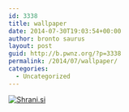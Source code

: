 ```yaml
---
id: 3338
title: wallpaper
date: 2014-07-30T19:03:54+00:00
author: bronto saurus
layout: post
guid: http://b.pwnz.org/?p=3338
permalink: /2014/07/wallpaper/
categories:
  - Uncategorized
---
```

[<img src="http://shrani.si/t/3M/Fg/3dPZIZFW/dancerscrop1920x1200.jpg" style="border: 0px;" alt="Shrani.si" />](http://shrani.si/f/3M/Fg/3dPZIZFW/dancerscrop1920x1200.png)